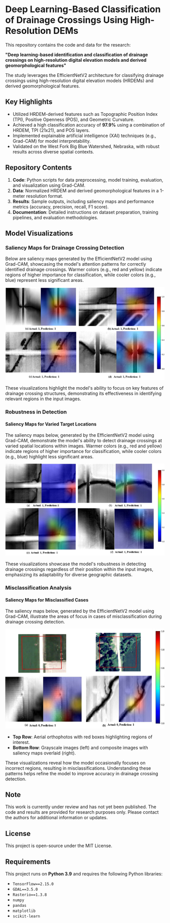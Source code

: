 # Deep Learning-Based Classification of Drainage Crossings Using High-Resolution DEMs

This repository contains the code and data for the research:

**"Deep learning-based identification and classification of drainage crossings on high-resolution digital elevation models and derived geomorphological features"**

The study leverages the EfficientNetV2 architecture for classifying drainage crossings using high-resolution digital elevation models (HRDEMs) and derived geomorphological features.

## Key Highlights
- Utilized HRDEM-derived features such as Topographic Position Index (TPI), Positive Openness (POS), and Geometric Curvature.
- Achieved a high classification accuracy of **97.9%** using a combination of HRDEM, TPI (21x21), and POS layers.
- Implemented explainable artificial intelligence (XAI) techniques (e.g., Grad-CAM) for model interpretability.
- Validated on the West Fork Big Blue Watershed, Nebraska, with robust results across diverse spatial contexts.

## Repository Contents
1. **Code**: Python scripts for data preprocessing, model training, evaluation, and visualization using Grad-CAM.
2. **Data**: Normalized HRDEM and derived geomorphological features in a 1-meter resolution format.
3. **Results**: Sample outputs, including saliency maps and performance metrics (accuracy, precision, recall, F1 score).
4. **Documentation**: Detailed instructions on dataset preparation, training pipelines, and evaluation methodologies.

## Model Visualizations

### Saliency Maps for Drainage Crossing Detection
Below are saliency maps generated by the EfficientNetV2 model using Grad-CAM, showcasing the model's attention patterns for correctly identified drainage crossings. Warmer colors (e.g., red and yellow) indicate regions of higher importance for classification, while cooler colors (e.g., blue) represent less significant areas.

![Saliency Maps](images/img1.jpg)

These visualizations highlight the model's ability to focus on key features of drainage crossing structures, demonstrating its effectiveness in identifying relevant regions in the input images.

### Robustness in Detection

#### Saliency Maps for Varied Target Locations
The saliency maps below, generated by the EfficientNetV2 model using Grad-CAM, demonstrate the model's ability to detect drainage crossings at varied spatial locations within images. Warmer colors (e.g., red and yellow) indicate regions of higher importance for classification, while cooler colors (e.g., blue) highlight less significant areas.

![Saliency Maps for Varied Targets](images/img2.png)

These visualizations showcase the model's robustness in detecting drainage crossings regardless of their position within the input images, emphasizing its adaptability for diverse geographic datasets.

### Misclassification Analysis

#### Saliency Maps for Misclassified Cases
The saliency maps below, generated by the EfficientNetV2 model using Grad-CAM, illustrate the areas of focus in cases of misclassification during drainage crossing detection. 

![Saliency Maps for Misclassifications](images/img3.png)

- **Top Row**: Aerial orthophotos with red boxes highlighting regions of interest.
- **Bottom Row**: Grayscale images (left) and composite images with saliency maps overlaid (right).

These visualizations reveal how the model occasionally focuses on incorrect regions, resulting in misclassifications. Understanding these patterns helps refine the model to improve accuracy in drainage crossing detection.

## Note
This work is currently under review and has not yet been published. The code and results are provided for research purposes only. Please contact the authors for additional information or updates.

## License
This project is open-source under the MIT License.


## Requirements
This project runs on **Python 3.9** and requires the following Python libraries:
- `TensorFlow==2.15.0`
- `GDAL==3.5.0`
- `Rasterio==1.3.8`
- `numpy`
- `pandas`
- `matplotlib`
- `scikit-learn`


